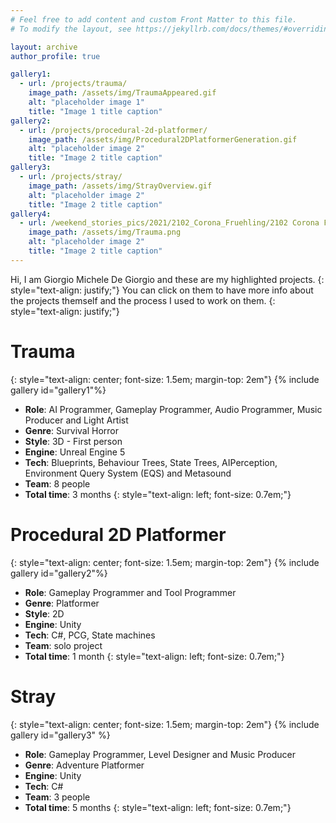 ```yaml
---
# Feel free to add content and custom Front Matter to this file.
# To modify the layout, see https://jekyllrb.com/docs/themes/#overriding-theme-defaults

layout: archive
author_profile: true

gallery1:
  - url: /projects/trauma/
    image_path: /assets/img/TraumaAppeared.gif
    alt: "placeholder image 1"
    title: "Image 1 title caption"
gallery2:
  - url: /projects/procedural-2d-platformer/
    image_path: /assets/img/Procedural2DPlatformerGeneration.gif
    alt: "placeholder image 2"
    title: "Image 2 title caption"
gallery3:
  - url: /projects/stray/
    image_path: /assets/img/StrayOverview.gif
    alt: "placeholder image 2"
    title: "Image 2 title caption"
gallery4:
  - url: /weekend_stories_pics/2021/2102_Corona_Fruehling/2102 Corona Fruehling 8164-1v (21. Feb. 2021).jpg
    image_path: /assets/img/Trauma.png
    alt: "placeholder image 2"
    title: "Image 2 title caption"
---
```


Hi, I am Giorgio Michele De Giorgio and these are my highlighted projects. 
{: style="text-align: justify;"}
You can click on them to have more info about the projects themself and the process I used to work on them.
{: style="text-align: justify;"}

# Trauma 
{: style="text-align: center; font-size: 1.5em; margin-top: 2em"}
{% include gallery id="gallery1"%}
- **Role**: AI Programmer, Gameplay Programmer, Audio Programmer, Music Producer and Light Artist
- **Genre**: Survival Horror
- **Style**: 3D - First person
- **Engine**: Unreal Engine 5
- **Tech**: Blueprints, Behaviour Trees, State Trees, AIPerception, Environment Query System (EQS) and Metasound
- **Team**: 8 people
- **Total time**: 3 months
{: style="text-align: left; font-size: 0.7em;"}
# Procedural 2D Platformer
{: style="text-align: center; font-size: 1.5em; margin-top: 2em"}
{% include gallery id="gallery2"%}
- **Role**: Gameplay Programmer and Tool Programmer
- **Genre**: Platformer
- **Style**: 2D
- **Engine**: Unity
- **Tech**: C#, PCG, State machines
- **Team**: solo project
- **Total time**: 1 month
{: style="text-align: left; font-size: 0.7em;"}
# Stray
{: style="text-align: center; font-size: 1.5em; margin-top: 2em"}
{% include gallery id="gallery3" %}
- **Role**: Gameplay Programmer, Level Designer and Music Producer
- **Genre**: Adventure Platformer
- **Engine**: Unity
- **Tech**: C#
- **Team**: 3 people
- **Total time**: 5 months
{: style="text-align: left; font-size: 0.7em;"}